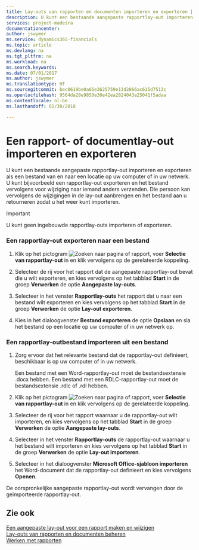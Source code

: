 ```yaml
---
title: Lay-outs van rapporten en documenten importeren en exporteren | Microsoft Docs
description: U kunt een bestaande aangepaste rapportlay-out importeren en exporteren als een bestand van en naar een locatie op uw computer of in uw netwerk.
services: project-madeira
documentationcenter: 
author: jswymer
ms.service: dynamics365-financials
ms.topic: article
ms.devlang: na
ms.tgt_pltfrm: na
ms.workload: na
ms.search.keywords: 
ms.date: 07/01/2017
ms.author: jswymer
ms.translationtype: HT
ms.sourcegitcommit: bec0619be0a65e3625759e13d2866ac615d7513c
ms.openlocfilehash: 9564da28e9850e30e42ea2824043e25041f5adaa
ms.contentlocale: nl-be
ms.lasthandoff: 01/30/2018

---
```

# <a name="import-and-export-a-report-or-document-layout"></a>Een rapport- of documentlay-out importeren en exporteren
U kunt een bestaande aangepaste rapportlay-out importeren en exporteren als een bestand van en naar een locatie op uw computer of in uw netwerk. U kunt bijvoorbeeld een rapportlay-out exporteren en het bestand vervolgens voor wijziging naar iemand anders verzenden. Die persoon kan vervolgens de wijzigingen in de lay-out aanbrengen en het bestand aan u retourneren zodat u het weer kunt importeren.  
  
> [!IMPORTANT]  
>  U kunt geen ingebouwde rapportlay-outs importeren of exporteren.  
  
### <a name="to-export-a-report-layout-to-a-file"></a>Een rapportlay-out exporteren naar een bestand  
  
1.  Klik op het pictogram ![Zoeken naar pagina of rapport](media/ui-search/search_small.png "pictogram Zoeken naar pagina of rapport"), voer **Selectie van rapportlay-out** in en klik vervolgens op de gerelateerde koppeling.  
  
2.  Selecteer de rij voor het rapport dat de aangepaste rapportlay-out bevat die u wilt exporteren, en kies vervolgens op het tabblad **Start** in de groep **Verwerken** de optie **Aangepaste lay-outs**.  
  
3.  Selecteer in het venster **Rapportlay-outs** het rapport dat u naar een bestand wilt exporteren en kies vervolgens op het tabblad **Start** in de groep **Verwerken** de optie **Lay-out exporteren**.  
  
4.  Kies in het dialoogvenster **Bestand exporteren** de optie **Opslaan** en sla het bestand op een locatie op uw computer of in uw netwerk op.  
  
### <a name="to-import-a-report-layout-file"></a>Een rapportlay-outbestand importeren uit een bestand  
  
1.  Zorg ervoor dat het relevante bestand dat de rapportlay-out definieert, beschikbaar is op uw computer of in uw netwerk.  
  
     Een bestand met een Word-rapportlay-out moet de bestandsextensie .docx hebben. Een bestand met een RDLC-rapportlay-out moet de bestandsextensie .rdlc of .rdl hebben.  
  
2.  Klik op het pictogram ![Zoeken naar pagina of rapport](media/ui-search/search_small.png "pictogram Zoeken naar pagina of rapport"), voer **Selectie van rapportlay-out** in en klik vervolgens op de gerelateerde koppeling.  
  
3.  Selecteer de rij voor het rapport waarnaar u de rapportlay-out wilt importeren, en kies vervolgens op het tabblad **Start** in de groep **Verwerken** de optie **Aangepaste lay-outs**.  
  
4.  Selecteer in het venster **Rapportlay-outs** de rapportlay-out waarnaar u het bestand wilt importeren en kies vervolgens op het tabblad **Start** in de groep **Verwerken** de optie **Lay-out importeren**.  
  
5.  Selecteer in het dialoogvenster **Microsoft Office-sjabloon importeren** het Word-document dat de rapportlay-out definieert en kies vervolgens **Openen**.  
  
 De oorspronkelijke aangepaste rapportlay-out wordt vervangen door de geïmporteerde rapportlay-out.  
  
## <a name="see-also"></a>Zie ook  
 [Een aangepaste lay-out voor een rapport maken en wijzigen](ui-how-create-custom-report-layout.md)   
 [Lay-outs van rapporten en documenten beheren](ui-manage-report-layouts.md)  
 [Werken met rapporten](ui-work-report.md)    
